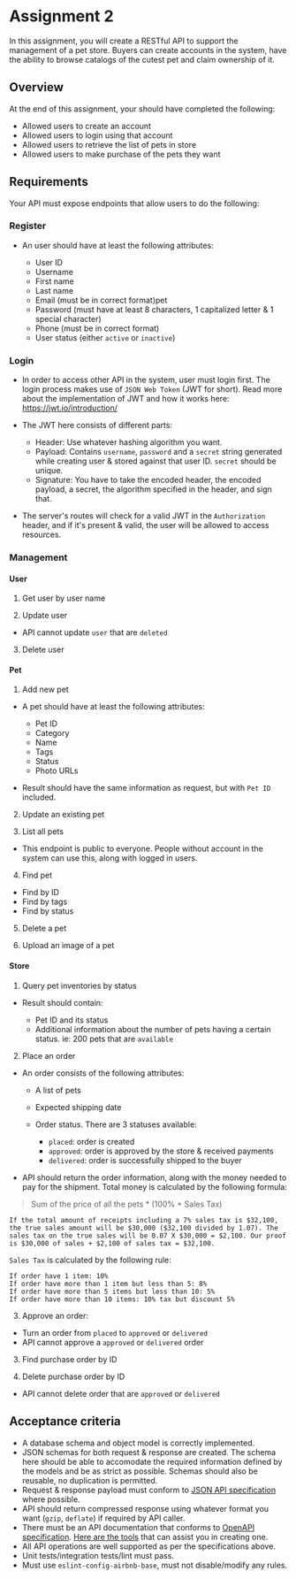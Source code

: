 # Assignment 2

In this assignment, you will create a RESTful API to support the management of a pet store. Buyers can create accounts in the system, have the ability to browse catalogs of the cutest pet and claim ownership of it.

## Overview

At the end of this assignment, your should have completed the following:

- Allowed users to create an account
- Allowed users to login using that account
- Allowed users to retrieve the list of pets in store
- Allowed users to make purchase of the pets they want

## Requirements

Your API must expose endpoints that allow users to do the following:

### Register

- An user should have at least the following attributes:

  - User ID
  - Username
  - First name
  - Last name
  - Email (must be in correct format)pet
  - Password (must have at least 8 characters, 1 capitalized letter & 1 special character)
  - Phone (must be in correct format)
  - User status (either `active` or `inactive`)

### Login

- In order to access other API in the system, user must login first. The login process makes use of `JSON Web Token` (JWT for short). Read more about the implementation of JWT and how it works here: https://jwt.io/introduction/
- The JWT here consists of different parts:

  - Header: Use whatever hashing algorithm you want.
  - Payload: Contains `username`, `password` and a `secret` string generated while creating user & stored against that user ID. `secret` should be unique.
  - Signature: You have to take the encoded header, the encoded payload, a secret, the algorithm specified in the header, and sign that.

- The server's routes will check for a valid JWT in the `Authorization` header, and if it's present & valid, the user will be allowed to access resources.

### Management

#### User

1. Get user by user name

2. Update user

- API cannot update `user` that are `deleted`

3. Delete user

#### Pet

1. Add new pet

- A pet should have at least the following attributes:

  - Pet ID
  - Category
  - Name
  - Tags
  - Status
  - Photo URLs

- Result should have the same information as request, but with `Pet ID` included.

2. Update an existing pet

3. List all pets

- This endpoint is public to everyone. People without account in the system can use this, along with logged in users.

4. Find pet

- Find by ID
- Find by tags
- Find by status

5. Delete a pet

6. Upload an image of a pet

#### Store

1. Query pet inventories by status

- Result should contain:

  - Pet ID and its status
  - Additional information about the number of pets having a certain status. ie: 200 pets that are `available`

2. Place an order

- An order consists of the following attributes:

  - A list of pets
  - Expected shipping date
  - Order status. There are 3 statuses available:

    - `placed`: order is created
    - `approved`: order is approved by the store & received payments
    - `delivered`: order is successfully shipped to the buyer

- API should return the order information, along with the money needed to pay for the shipment. Total money is calculated by the following formula:

> Sum of the price of all the pets \* (100% + Sales Tax)

```text
If the total amount of receipts including a 7% sales tax is $32,100, the true sales amount will be $30,000 ($32,100 divided by 1.07). The sales tax on the true sales will be 0.07 X $30,000 = $2,100. Our proof is $30,000 of sales + $2,100 of sales tax = $32,100.
```

`Sales Tax` is calculated by the following rule:

```text
If order have 1 item: 10%
If order have more than 1 item but less than 5: 8%
If order have more than 5 items but less than 10: 5%
If order have more than 10 items: 10% tax but discount 5%
```

3. Approve an order:

- Turn an order from `placed` to `approved` or `delivered`
- API cannot approve a `approved` or `delivered` order

3. Find purchase order by ID

4. Delete purchase order by ID

- API cannot delete order that are `approved` or `delivered`

## Acceptance criteria

- A database schema and object model is correctly implemented.
- JSON schemas for both request & response are created. The schema here should be able to accomodate the required information defined by the models and be as strict as possible. Schemas should also be reusable, no duplication is permitted.
- Request & response payload must conform to [JSON API specification](http://jsonapi.org/) where possible.
- API should return compressed response using whatever format you want (`gzip`, `deflate`) if required by API caller.
- There must be an API documentation that conforms to [OpenAPI specification](https://github.com/OAI/OpenAPI-Specification). [Here are the tools](https://github.com/OAI/OpenAPI-Specification/blob/master/IMPLEMENTATIONS.md) that can assist you in creating one.
- All API operations are well supported as per the specifications above.
- Unit tests/integration tests/lint must pass.
- Must use `eslint-config-airbnb-base`, must not disable/modify any rules.
